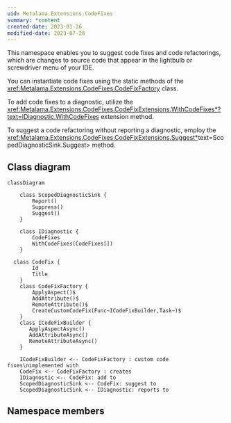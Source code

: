```yaml
---
uid: Metalama.Extensions.CodeFixes
summary: *content
created-date: 2023-01-26
modified-date: 2023-07-28
---
```


This namespace enables you to suggest code fixes and code refactorings, which are changes to source code that appear in the lightbulb or screwdriver menu of your IDE.

You can instantiate code fixes using the static methods of the <xref:Metalama.Extensions.CodeFixes.CodeFixFactory> class.

To add code fixes to a diagnostic, utilize the <xref:Metalama.Extensions.CodeFixes.CodeFixExtensions.WithCodeFixes*?text=IDiagnostic.WithCodeFixes> extension method.

To suggest a code refactoring without reporting a diagnostic, employ the <xref:Metalama.Extensions.CodeFixes.CodeFixExtensions.Suggest*>text=ScopedDiagnosticSink.Suggest> method.

## Class diagram

```mermaid
classDiagram

    class ScopedDiagnosticSink {
        Report()
        Suppress()
        Suggest()
    }

    class IDiagnostic {
        CodeFixes
        WithCodeFixes(CodeFixes[])
    }

  class CodeFix {
        Id
        Title
    }
    class CodeFixFactory {
        ApplyAspect()$
        AddAttribute()$
        RemoteAttribute()$
        CreateCustomCodeFix(Func~ICodeFixBuilder,Task~)$
    }
    class ICodeFixBuilder {
       ApplyAspectAsync()
       AddAttributeAsync()
       RemoteAttributeAsync()
    }

    ICodeFixBuilder <-- CodeFixFactory : custom code fixes\nimplemented with
    CodeFix <-- CodeFixFactory : creates
    IDiagnostic <-- CodeFix: add to
    ScopedDiagnosticSink <-- CodeFix: suggest to
    ScopedDiagnosticSink <-- IDiagnostic: reports to
```

## Namespace members

